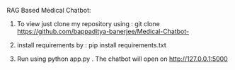 RAG Based Medical Chatbot:

1) To view just clone my repository using :
   git clone https://github.com/bappaditya-banerjee/Medical-Chatbot-
   
2) install requirements by : pip install requirements.txt
   
3) Run using python app.py . The chatbot will open on http://127.0.0.1:5000

